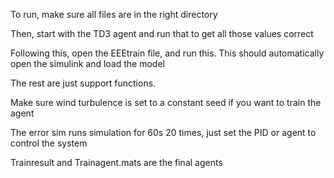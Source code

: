 To run, make sure all files are in the right directory

Then, start with the TD3 agent and run that to get all those values correct

Following this, open the EEEtrain file, and run this. This should automatically open the simulink and load the model

The rest are just support functions.

Make sure wind turbulence is set to a constant seed if you want to train the agent

The error sim runs simulation for 60s 20 times, just set the PID or agent to control the system

Trainresult and Trainagent.mats are the final agents

